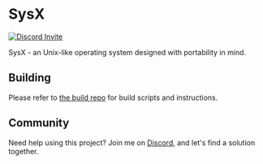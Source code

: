 # SysX

[![Discord Invite](https://dcbadge.vercel.app/api/server/vsvQbdf9Mv?style=flat)](https://discord.gg/vsvQbdf9Mv)

SysX - an Unix-like operating system designed with portability in mind.

## Building

Please refer to [the build repo](https://github.com/itsmevjnk/sysx-build) for build scripts and
instructions.

## Community

Need help using this project? Join me on [Discord](https://discord.gg/vsvQbdf9Mv), and let's find a solution together.
